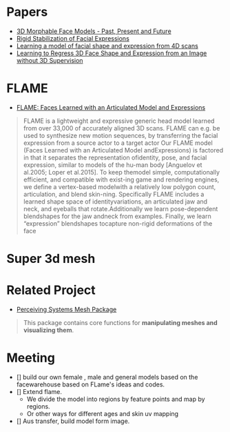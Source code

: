 # Papers
- [3D Morphable Face Models - Past, Present and Future](https://hal.inria.fr/hal-02280281/document)
- [Rigid Stabilization of Facial Expressions](https://studios.disneyresearch.com/wp-content/uploads/2019/03/Rigid-Stabilization-of-Facial-Expressions.pdf)
- [Learning a model of facial shape and expression from 4D scans](https://ringnet.is.tue.mpg.de/)
- [Learning to Regress 3D Face Shape and Expression from an Image without 3D Supervision](https://ps.is.mpg.de/publications/ringnet-cvpr-2019)

# FLAME
- [FLAME: Faces Learned with an Articulated Model and Expressions](https://github.com/Rubikplayer/flame-fitting)

> FLAME is a lightweight and expressive generic head model learned from over 33,000 of accurately aligned 3D scans.
> FLAME can e.g. be used to synthesize new motion sequences, by transferring the facial expression from a source actor to a target actor
Our FLAME model (Faces Learned with an Articulated Model andExpressions) is factored in that it separates the representation ofidentity, pose, and facial expression, similar to models of the hu-man body [Anguelov et al.2005; Loper et al.2015]. To keep themodel simple, computationally efficient, and compatible with exist-ing game and rendering engines, we define a vertex-based modelwith a relatively low polygon count, articulation, and blend skin-ning. Specifically FLAME includes a learned shape space of identityvariations, an articulated jaw and neck, and eyeballs that rotate.Additionally we learn pose-dependent blendshapes for the jaw andneck from examples. Finally, we learn “expression” blendshapes tocapture non-rigid deformations of the face

# Super 3d mesh

# Related Project
- [Perceiving Systems Mesh Package](https://github.com/MPI-IS/mesh)
> This package contains core functions for **manipulating meshes and visualizing them**.

# Meeting
- [] build our own female , male and general models based on the facewarehouse based on FLame's  ideas and codes. 
- [] Extend flame. 
  - We divide the model into regions by feature points and map by regions. 
  - Or other ways for different ages and skin uv mapping
- [] Aus transfer, build model form image.
